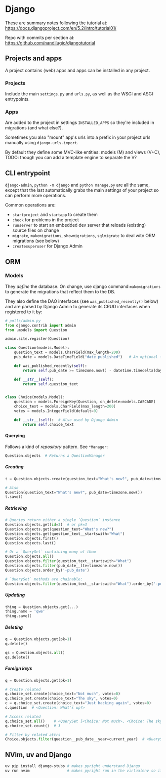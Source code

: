 # Django

These are summary notes following the tutorial at: https://docs.djangoproject.com/en/5.2/intro/tutorial01/

Repo with commits per section at: https://github.com/nandilugio/djangotutorial

## Projects and apps

A project contains (web) apps and apps can be installed in any project.

### Projects

Include the main `settings.py` and `urls.py`, as well as the WSGI and ASGI entrypoints.

### Apps

Are added to the project in settings `INSTALLED_APPS` so they're included in migrations (and what else?).

Sometimes you also "mount" app's urls into a prefix in your project urls manually using `django.urls.import`.

By default they define some MVC-like entities: models (M) and views (V+C), TODO: though you can add a template engine to separate the V?

## CLI entrypoint

`django-admin`, `python -m django` and `python manage.py` are all the same, except that the last automatically grabs the main settings of your project so can perform more operations.

Common operations are:
- `startproject` and `startapp` to create them
- `check` for problems in the project
- `runserver` to start an embedded dev server that reloads (existing) source files on change
- `migrate`, `makemigrations`, `showmigrations`, `sqlmigrate` to deal witn ORM migrations (see below)
- `createsuperuser` for Django Admin

## ORM

### Models

They _define_ the database. On change, use django command `makemigrations` to generate the migrations that reflect them to the DB.

They also define the DAO interfaces (see `was_published_recently()` below) and are parsed by Django Admin to generate its CRUD interfaces when registered to it by:

```python
# polls/admin.py
from django.contrib import admin
from .models import Question

admin.site.register(Question)
```

```python
class Question(models.Model):
    question_text = models.CharField(max_length=200)
    pub_date = models.DateTimeField("date published")   # An optional first string as doc. TODO Also used by DJango Admin right?

    def was_published_recently(self):
        return self.pub_date >= timezone.now() - datetime.timedelta(days=1)

    def __str__(self):
        return self.question_text


class Choice(models.Model):
    question = models.ForeignKey(Question, on_delete=models.CASCADE)
    choice_text = models.CharField(max_length=200)
    votes = models.IntegerField(default=0)

    def __str__(self):  # Also used by Django Admin
        return self.choice_text
```

#### Querying

Follows a kind of _repository_ pattern. See `*Manager`:

```python
Question.objects  # Returns a QuestionManager
```

##### Creating

```python
t = Question.objects.create(question_text="What's new?", pub_date=timezone.now())

# Also
Question(question_text="What's new?", pub_date=timezone.now())
t.save()
```

##### Retrieving


```python
# Queries return either a single `Question` instance
Question.objects.get(id=3)  # or pk=3
Question.objects.get(question_text="What's new?")
Question.objects.get(question_text__startswith="What")
Question.objects.first()
Question.objects.last()

# Or a `QuerySet` containing many of them
Question.objects.all()
Question.objects.filter(question_text__startswith="What")
Question.objects.filter(pub_date__lte=timezone.now())
Question.objects.order_by('-pub_date')

# `QuerySet` methods are chainable:
Question.objects.filter(question_text__startswith="What").order_by('-pub_date')
```

##### Updating

```python
thing = Question.objects.get(...)
thing.name = 'qwe'
thing.save()
```

##### Deleting

```python
q = Question.objects.get(pk=1)
q.delete()

qs = Question.objects.all()
qs.delete()
```

##### Foreign keys

```python
q = Question.objects.get(pk=1)

# Create related
q.choice_set.create(choice_text="Not much", votes=0)
q.choice_set.create(choice_text="The sky", votes=0)
c = q.choice_set.create(choice_text="Just hacking again", votes=0)
c.question  # <Question: What's up?>

# Access related
q.choice_set.all()    # <QuerySet [<Choice: Not much>, <Choice: The sky>, <Choice: Just hacking again>]>
q.choice_set.count()  # 3

# Filter by related attrs
Choice.objects.filter(question__pub_date__year=current_year)  # <QuerySet [<Choice: Not much>, <Choice: The sky>, <Choice: Just hacking again>]>
```

## NVim, uv and Django

```sh
uv pip install django-stubs # makes pyright understand Django
uv run nvim                 # makes pyright run in the virtualenv so it can find all packages and modules
```